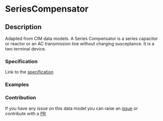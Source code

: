 # SeriesCompensator

## Description 

Adapted from CIM data models. A Series Compensator is a series capacitor or reactor or an AC transmission line without charging susceptance.  It is a two terminal device.
### Specification

Link to the [specification](https://smart-data-models.github.io/dataModel.EnergyCIM/SeriesCompensator/doc/spec.md)
### Examples
### Contribution

 If you have any issue on this data model you can raise an [issue](https://github.com/smart-data-models/dataModel.EnergyCIM/issues)  or contribute with a [PR](https://github.com/smart-data-models/dataModel.EnergyCIM/pulls)